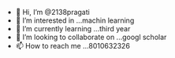 - 👋 Hi, I’m @2138pragati
- 👀 I’m interested in ...machin learning
- 🌱 I’m currently learning ...third year
- 💞️ I’m looking to collaborate on ...googl scholar
- 📫 How to reach me ...8010632326

<!---
2138pragati/2138pragati is a ✨ special ✨ repository because its `README.md` (this file) appears on your GitHub profile.
You can click the Preview link to take a look at your changes.
--->
